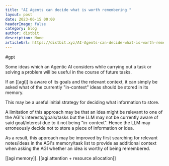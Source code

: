 ```yaml
---
title: "AI Agents can decide what is worth remembering "
layout: post
date: 2023-06-15 00:00
headerImage: false
category: blog
author: distbit
description: None
articleUrl: https://distbit.xyz/AI-Agents-can-decide-what-is-worth-remembering-
---
```


#gpt

Some ideas which an Agentic AI considers while carrying out a task or solving a problem will be useful in the course of future tasks.  

If an [[agi]] is aware of its goals and the relevant context, it can simply be asked what of the currently "in-context" ideas should be stored in its memory.

This may be a useful initial strategy for deciding what information to store.

A limitation of this approach may be that an idea might be relevant to one of the AGI's interests/goals/tasks but the LLM may not be currently aware of said goal/interest due to it not being "in-context". Hence the LLM may erroneously decide not to store a piece of information or idea.

As a result, this approach may be improved by first searching for relevant notes/ideas in the AGI's memory/task list to provide as additional context when asking the AGI whether an idea is worthy of being remembered. 

[[agi memory]]. [[agi attention + resource allocation]]